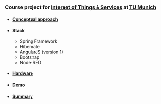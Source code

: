 ### Course project for [Internet of Things & Services](https://www22.in.tum.de/teaching/internet-of-things-and-services/) at [TU Munich](https://www.tum.de/)
- #### [Conceptual approach](https://user-images.githubusercontent.com/11362990/37791994-dbd76f38-2e0a-11e8-8532-7f1120fa48e5.png)
- #### Stack
    * Spring Framework
    * Hibernate
    * AngularJS (version 1)
    * Bootstrap
    * Node-RED
- #### [Hardware](https://user-images.githubusercontent.com/11362990/37792040-01257974-2e0b-11e8-884d-40326ec4c475.jpg)
- #### [Demo](https://youtu.be/HktxqoyY9cs)
- #### [Summary](https://github.com/alinaciuysal/iot-course-project/blob/master/summary.pdf)
